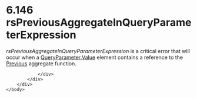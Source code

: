 <html dir="LTR" xmlns:mshelp="http://msdn.microsoft.com/mshelp" xmlns:ddue="http://ddue.schemas.microsoft.com/authoring/2003/5" xmlns:xlink="http://www.w3.org/1999/xlink" xmlns:tool="http://www.microsoft.com/tooltip">
    <head>
        <meta http-equiv="Content-Type" content="text/html; CHARSET=utf-8"></meta>
        <meta name="save" content="history"></meta>
        <title>6.146 rsPreviousAggregateInQueryParameterExpression</title>
        <xml>
            <mshelp:toctitle title="6.146 rsPreviousAggregateInQueryParameterExpression"></mshelp:toctitle>
            <mshelp:rltitle title="[MS-RDL]: rsPreviousAggregateInQueryParameterExpression"></mshelp:rltitle>
            <mshelp:keyword index="A" term="8fbe2326-5262-401f-a37b-a72c05d688f9"></mshelp:keyword>
            <mshelp:attr name="DCSext.ContentType" value="open specification"></mshelp:attr>
            <mshelp:attr name="AssetID" value="8fbe2326-5262-401f-a37b-a72c05d688f9"></mshelp:attr>
            <mshelp:attr name="TopicType" value="kbRef"></mshelp:attr>
            <mshelp:attr name="DCSext.Title" value="[MS-RDL]: rsPreviousAggregateInQueryParameterExpression" />
        </xml>
    </head>
    <body>
        <div id="header">
            <h1 class="heading">6.146 rsPreviousAggregateInQueryParameterExpression</h1>
        </div>
        <div id="mainSection">
            <div id="mainBody">
                <div id="allHistory" class="saveHistory"></div>
                <div id="sectionSection0" class="section" name="collapseableSection">
                    

<p><i>rsPreviousAggregateInQueryParameterExpression</i> is a
critical error that will occur when a <a href="460d7670-b17e-4b1c-8dfd-6e708eef1d8c.htm">QueryParameter.Value</a>
element contains a reference to the <a href="3e1da2a1-547f-4b00-b88e-62847bea3419.htm">Previous</a> aggregate
function.</p>


                </div>
            </div>
        </div>
    </body>
</html>